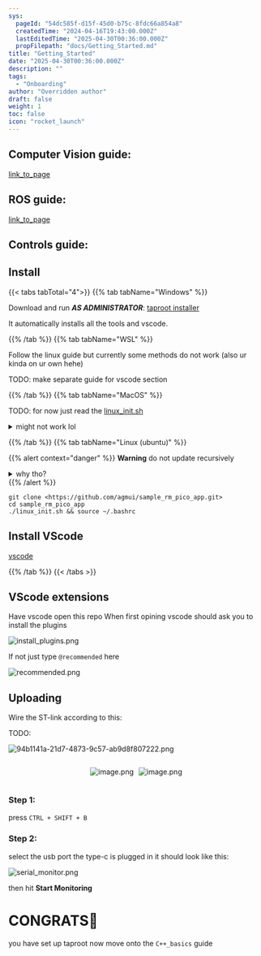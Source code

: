 ```yaml
---
sys:
  pageId: "54dc585f-d15f-45d0-b75c-8fdc66a854a8"
  createdTime: "2024-04-16T19:43:00.000Z"
  lastEditedTime: "2025-04-30T00:36:00.000Z"
  propFilepath: "docs/Getting_Started.md"
title: "Getting_Started"
date: "2025-04-30T00:36:00.000Z"
description: ""
tags:
  - "Onboarding"
author: "Overridden author"
draft: false
weight: 1
toc: false
icon: "rocket_launch"
---
```


## Computer Vision guide:

[link_to_page](86d45bc0-388b-4d26-8848-44f255f73d0e)

## ROS guide:

[link_to_page](3c76c1de-ec8f-46d6-8b0a-294005edc2d5)

## Controls guide:

## Install

{{< tabs tabTotal="4">}}
{{% tab tabName="Windows" %}}

Download and run _**AS ADMINISTRATOR**_: [taproot installer](https://github.com/Thornbots/TeachingFreshies/releases/tag/1.0)

It automatically installs all the tools and vscode.

{{% /tab %}}
{{% tab tabName="WSL" %}}

Follow the linux guide but currently some methods do not work (also ur kinda on ur own hehe)

TODO: make separate guide for vscode section

{{% /tab %}}
{{% tab tabName="MacOS" %}}

TODO: for now just read the [linux_init.sh](https://github.com/agmui/sample_rm_pico_app/blob/main/linux_init.sh)

<details>
<summary>might not work lol</summary>

`brew install libusb pkg-config`

Next install: [vscode](https://code.visualstudio.com/Download)

</details>

{{% /tab %}}
{{% tab tabName="Linux (ubuntu)" %}}

{{% alert context="danger" %}}
**Warning** do not update recursively
<details>
<summary>why tho?</summary>
There are some submodules that may go on for a while (like tinyusb) and I highly
recommend you don't need to get them.
If you want to see what submodules I update just look in `linux_init.sh`
</details>
{{% /alert %}}

```shell
git clone <https://github.com/agmui/sample_rm_pico_app.git>
cd sample_rm_pico_app
./linux_init.sh && source ~/.bashrc
```

## Install VScode

[vscode](https://code.visualstudio.com/Download)

{{% /tab %}}
{{< /tabs >}}

## VScode extensions

Have vscode open this repo
When first opining vscode should ask you to install the plugins

![install_plugins.png](https://prod-files-secure.s3.us-west-2.amazonaws.com/d518164a-d88e-44d1-a4ee-3adb3bd8bce0/89bd30f0-1825-4e77-867b-0a41ce370880/install_plugins.png?X-Amz-Algorithm=AWS4-HMAC-SHA256&X-Amz-Content-Sha256=UNSIGNED-PAYLOAD&X-Amz-Credential=ASIAZI2LB466TIDXYN65%2F20250524%2Fus-west-2%2Fs3%2Faws4_request&X-Amz-Date=20250524T210709Z&X-Amz-Expires=3600&X-Amz-Security-Token=IQoJb3JpZ2luX2VjEFIaCXVzLXdlc3QtMiJHMEUCIHIjIZtljFTn9c7m6NUp5ugE%2BWo2mpfHBnXgYIRopKuvAiEAyin8nrEail8qW5JDiQf29n6ClrQ3B4jaA%2BxlkxsDya0q%2FwMIGxAAGgw2Mzc0MjMxODM4MDUiDI8PUhuWSMWLPlOr3ircA6Ffx3lJAPEBH4RUh9VltjCx6%2BaZahZ687VBvsM4izeJFPDv8PuKkm7td0iwUHHAN%2B2lg9nEFJaMdPyR5ecAPI06YTZR9Jm6QOv2MKzVc8GoIsJR%2BoisxPf0X2dKkHPdGkRJRjBPPH0gCR639BRH5jBO86vdBab2q2S8dCSF0Ya59FoSJH5JFgbdb6UJQTQqJa08Fymqph129lOYakix%2Bl4oG72vLUXNOOT7SkE6ZuvMfGh7XHVbBoZS7aLBbvaLknvv%2F3KTMT0%2BUrKV2g1nAva4kCfq1paZHzB4QDH%2BNL%2FB7List5Fqw4EHliJLNi73Ed2IVXeu9lFOhdeCXgzukR1ZDb3lMLD22RY5odqvVg8suBH9hmVefj4zqawEd4dRitwywdzUibKLceCKBcy4G9QRiylBIDjhpxLWFc7WELfXzkuatCOw43bb42EBRFJOd55l6cAJJQFh3F9gDyue6Qjqs3tjCxs7qWy1J1wDiZbmTiVQz8D1VgX4dDCtHQosdr0XGxtZ2%2FxWUjOk1mSLxYTdK%2FIcFCx%2BcymqfauOptD2YmrtN%2BydgB0sKY2f86bP3q2RKKnLWjEaijk7rtyiH8rVp%2BE5TD%2BHyBVWpTtxwQ1MkBZ1Y6HM1u%2FuHX2HMIeWyMEGOqUBv1NN7k08gof0r033MIZGYSxwbJgPHNIMfS0GYoG1CJ8nQjDBAHeNEhuDNVeutdhycBg0B250%2Bwk6tCiYhZ1PVQcOxZqn9Wij5LzJCAN6Fbxqf4yrqIcxF1UxA6X%2Fs7a4l5M2%2B4vLGcBebSK%2Bbqmu6RDd6tjTwiNqrl4oq2Q63Vxj1Nb9G3Sp8ukL0enLPyDEvK4%2FlEK5RIA1QIq3zGYDmEJtHW6m&X-Amz-Signature=f2ae314d15834dbd90e3950de0d0380df989a75da9b1ab83d220bbfd48f9396e&X-Amz-SignedHeaders=host&x-id=GetObject)

If not just type `@recommended` here  

![recommended.png](https://prod-files-secure.s3.us-west-2.amazonaws.com/d518164a-d88e-44d1-a4ee-3adb3bd8bce0/61e661e9-5d85-4dfc-be0d-8d2097a5e793/recommended.png?X-Amz-Algorithm=AWS4-HMAC-SHA256&X-Amz-Content-Sha256=UNSIGNED-PAYLOAD&X-Amz-Credential=ASIAZI2LB466TIDXYN65%2F20250524%2Fus-west-2%2Fs3%2Faws4_request&X-Amz-Date=20250524T210709Z&X-Amz-Expires=3600&X-Amz-Security-Token=IQoJb3JpZ2luX2VjEFIaCXVzLXdlc3QtMiJHMEUCIHIjIZtljFTn9c7m6NUp5ugE%2BWo2mpfHBnXgYIRopKuvAiEAyin8nrEail8qW5JDiQf29n6ClrQ3B4jaA%2BxlkxsDya0q%2FwMIGxAAGgw2Mzc0MjMxODM4MDUiDI8PUhuWSMWLPlOr3ircA6Ffx3lJAPEBH4RUh9VltjCx6%2BaZahZ687VBvsM4izeJFPDv8PuKkm7td0iwUHHAN%2B2lg9nEFJaMdPyR5ecAPI06YTZR9Jm6QOv2MKzVc8GoIsJR%2BoisxPf0X2dKkHPdGkRJRjBPPH0gCR639BRH5jBO86vdBab2q2S8dCSF0Ya59FoSJH5JFgbdb6UJQTQqJa08Fymqph129lOYakix%2Bl4oG72vLUXNOOT7SkE6ZuvMfGh7XHVbBoZS7aLBbvaLknvv%2F3KTMT0%2BUrKV2g1nAva4kCfq1paZHzB4QDH%2BNL%2FB7List5Fqw4EHliJLNi73Ed2IVXeu9lFOhdeCXgzukR1ZDb3lMLD22RY5odqvVg8suBH9hmVefj4zqawEd4dRitwywdzUibKLceCKBcy4G9QRiylBIDjhpxLWFc7WELfXzkuatCOw43bb42EBRFJOd55l6cAJJQFh3F9gDyue6Qjqs3tjCxs7qWy1J1wDiZbmTiVQz8D1VgX4dDCtHQosdr0XGxtZ2%2FxWUjOk1mSLxYTdK%2FIcFCx%2BcymqfauOptD2YmrtN%2BydgB0sKY2f86bP3q2RKKnLWjEaijk7rtyiH8rVp%2BE5TD%2BHyBVWpTtxwQ1MkBZ1Y6HM1u%2FuHX2HMIeWyMEGOqUBv1NN7k08gof0r033MIZGYSxwbJgPHNIMfS0GYoG1CJ8nQjDBAHeNEhuDNVeutdhycBg0B250%2Bwk6tCiYhZ1PVQcOxZqn9Wij5LzJCAN6Fbxqf4yrqIcxF1UxA6X%2Fs7a4l5M2%2B4vLGcBebSK%2Bbqmu6RDd6tjTwiNqrl4oq2Q63Vxj1Nb9G3Sp8ukL0enLPyDEvK4%2FlEK5RIA1QIq3zGYDmEJtHW6m&X-Amz-Signature=a34e8323e946442353ed71fd677e368c784474060b7cd96d212f8773e16e4e8b&X-Amz-SignedHeaders=host&x-id=GetObject)

## Uploading

Wire the ST-link according to this:

TODO:

![94b1141a-21d7-4873-9c57-ab9d8f807222.png](https://prod-files-secure.s3.us-west-2.amazonaws.com/d518164a-d88e-44d1-a4ee-3adb3bd8bce0/e5fad17d-ab82-4300-9f4c-505ab4b1202c/94b1141a-21d7-4873-9c57-ab9d8f807222.png?X-Amz-Algorithm=AWS4-HMAC-SHA256&X-Amz-Content-Sha256=UNSIGNED-PAYLOAD&X-Amz-Credential=ASIAZI2LB466TIDXYN65%2F20250524%2Fus-west-2%2Fs3%2Faws4_request&X-Amz-Date=20250524T210709Z&X-Amz-Expires=3600&X-Amz-Security-Token=IQoJb3JpZ2luX2VjEFIaCXVzLXdlc3QtMiJHMEUCIHIjIZtljFTn9c7m6NUp5ugE%2BWo2mpfHBnXgYIRopKuvAiEAyin8nrEail8qW5JDiQf29n6ClrQ3B4jaA%2BxlkxsDya0q%2FwMIGxAAGgw2Mzc0MjMxODM4MDUiDI8PUhuWSMWLPlOr3ircA6Ffx3lJAPEBH4RUh9VltjCx6%2BaZahZ687VBvsM4izeJFPDv8PuKkm7td0iwUHHAN%2B2lg9nEFJaMdPyR5ecAPI06YTZR9Jm6QOv2MKzVc8GoIsJR%2BoisxPf0X2dKkHPdGkRJRjBPPH0gCR639BRH5jBO86vdBab2q2S8dCSF0Ya59FoSJH5JFgbdb6UJQTQqJa08Fymqph129lOYakix%2Bl4oG72vLUXNOOT7SkE6ZuvMfGh7XHVbBoZS7aLBbvaLknvv%2F3KTMT0%2BUrKV2g1nAva4kCfq1paZHzB4QDH%2BNL%2FB7List5Fqw4EHliJLNi73Ed2IVXeu9lFOhdeCXgzukR1ZDb3lMLD22RY5odqvVg8suBH9hmVefj4zqawEd4dRitwywdzUibKLceCKBcy4G9QRiylBIDjhpxLWFc7WELfXzkuatCOw43bb42EBRFJOd55l6cAJJQFh3F9gDyue6Qjqs3tjCxs7qWy1J1wDiZbmTiVQz8D1VgX4dDCtHQosdr0XGxtZ2%2FxWUjOk1mSLxYTdK%2FIcFCx%2BcymqfauOptD2YmrtN%2BydgB0sKY2f86bP3q2RKKnLWjEaijk7rtyiH8rVp%2BE5TD%2BHyBVWpTtxwQ1MkBZ1Y6HM1u%2FuHX2HMIeWyMEGOqUBv1NN7k08gof0r033MIZGYSxwbJgPHNIMfS0GYoG1CJ8nQjDBAHeNEhuDNVeutdhycBg0B250%2Bwk6tCiYhZ1PVQcOxZqn9Wij5LzJCAN6Fbxqf4yrqIcxF1UxA6X%2Fs7a4l5M2%2B4vLGcBebSK%2Bbqmu6RDd6tjTwiNqrl4oq2Q63Vxj1Nb9G3Sp8ukL0enLPyDEvK4%2FlEK5RIA1QIq3zGYDmEJtHW6m&X-Amz-Signature=de370de91b9fad3466cdeb39d1ea14d99cd16b13b3c7fd8eb698be1de41f66c7&X-Amz-SignedHeaders=host&x-id=GetObject)

<div style="display: flex;flex-direction: row; column-gap:10px; max-width: 630px;justify-content: center;">
<div>

![image.png](https://prod-files-secure.s3.us-west-2.amazonaws.com/d518164a-d88e-44d1-a4ee-3adb3bd8bce0/210ecb78-1116-4d7b-b9b7-2292f66fa2c2/image.png?X-Amz-Algorithm=AWS4-HMAC-SHA256&X-Amz-Content-Sha256=UNSIGNED-PAYLOAD&X-Amz-Credential=ASIAZI2LB4663OSL7VBU%2F20250524%2Fus-west-2%2Fs3%2Faws4_request&X-Amz-Date=20250524T210723Z&X-Amz-Expires=3600&X-Amz-Security-Token=IQoJb3JpZ2luX2VjEFIaCXVzLXdlc3QtMiJGMEQCIBf6428iuVgvZ5mCk%2FcjvpCoTfiHNz%2FpbIP4oL0RaVK2AiBYIkjXSIj%2BQ5fL7l%2FqwEmbj%2Bq2CwsyTvh9mgoccJCfDCr%2FAwgbEAAaDDYzNzQyMzE4MzgwNSIMFSp3%2B83TzboVozh8KtwDiQVenmW%2BopRZ7CEgc6TiHyImB3zkA6adcZY574VgJAyWzYI3bDX1LN0h62QXCvTSJzz7VgCiUlfisKjFA3uSOzlPq8cKLxUJmZaN5akVB9EfZ933x7LetU%2BD9m9LjF7Pv8HZ5WXu506WndBAu6%2FOjrK%2BZEA6Lb%2B%2FuCpAK1XJmyXOvCGd3iRlqIbFPKRqy2ea7%2B%2FwXuI2eM6XeJnRJ1rw7OJneRi0XFla%2FWAE2AlAC68xwqSBkEObazfzmh9fDlFPL62a2hakIFf9QztS81ddr9%2FGXqkkdnWx61o55KgQTsEKLL%2F456uy15k99aCYVxwx9KMaCbmT1p6FYT73qrFvHBfayWYqJoafEYXwMCei%2FSB5ca3NLtwhluBX%2B1Gdbzsw%2FyTIH34nixBDV0JmVVhC%2B9LnYMGq1pzRr0S3uB9vZeHh0VQT2XhFXQBEZvP4ybB5cFYCnTmQ8d3YY61TQQMXonQfZm4SxhjrpSudOG6fX5alFx0f6%2FyKL4s081WDloKilLGPyCRRMOnyPnAvTJ035ELVrgTnxg7SCw50fdkWa0Mza1mBTJYfdlK2a0zk%2BX0U0mzWBHfeDBIafWXm4%2B7xTsU0j3EOYu6pD2Fw2gFRw4RF8H3oLxJZIyQKaHswtZbIwQY6pgFAZl0BKV0MsLjLPHKpW2RL%2BUyWyyagu7Gd0UyM0nk6N2Su99w2hotDE4FaGI2TWd6wGwXfBG4W4lefOi9nxb4bQBPpQS2mYFS6yOvoazPBzjFNk4oPgqb7CTJNQN1iMIjC%2BhI9nxRCECTuYkhoJN2bO4WtWqUohuROQbEbuEJMPC9arG3lpQueKyiQJn2GqVCO6UlqCttHq3G0SiCaM4vW%2F3tQj%2Bzi&X-Amz-Signature=ad2e88834662f9791c943ce74054efa985acec333e185caad5868f1472fef040&X-Amz-SignedHeaders=host&x-id=GetObject)

</div>
<div>

![image.png](https://prod-files-secure.s3.us-west-2.amazonaws.com/d518164a-d88e-44d1-a4ee-3adb3bd8bce0/33a0fd0f-8ca6-4a86-8e09-26e95ded1fff/image.png?X-Amz-Algorithm=AWS4-HMAC-SHA256&X-Amz-Content-Sha256=UNSIGNED-PAYLOAD&X-Amz-Credential=ASIAZI2LB466SVUWPFDB%2F20250524%2Fus-west-2%2Fs3%2Faws4_request&X-Amz-Date=20250524T210726Z&X-Amz-Expires=3600&X-Amz-Security-Token=IQoJb3JpZ2luX2VjEFQaCXVzLXdlc3QtMiJIMEYCIQC4%2FKeNKNdOH8%2BS9lYksInwzXGkhrkMrs48zkOGI4wUfgIhAKHz%2B8ivPCWk9jQdDa3DPQMrG1qgEsXHyiDZXZNaZvYiKv8DCB0QABoMNjM3NDIzMTgzODA1Igy3qB2cO1panHEQRssq3AOo8gHyrK02Df5995NMEwvjUm56Ry9%2FdwPTdpGrJe3S%2BGZGbZowjZiCUeiqvsXi93N%2Bsr%2FejYcglpsOQ8RLHF6lodpdDcvx2tBusH5OQlgQmYl1XjTaN7y1%2FW0rtrQ9f9TuyXyuXuBB78ep35jcCHnl%2FyUat8VNfmtzKONR8%2FWMmnjsvWH%2BrePTiIVyrC7JxEaQyYUhqu%2FNE%2Fshyr9vpDM3jdqIqlMFDBDZDWcoSJVVZy99l%2FjL1Z7VuSTCuDR9853ordqCs%2FjNktIjeHbM5z3GZdwzQlMd8%2FrsZVkYXfZM7%2BxgcSf18DphPH37uNJHbLb7vBrGStjlCoazzreXzjM3nx7KKMZUjTtuoVNjWDbnfGCmxEyjdsPiU8MLG9Zczg97bjs8IKrXAOeqUWZx%2FFr4DgsWGN8M2jIwnKrbsLLsMeZ7WhlczwOkkr3OkBOkH0Pm8cGT%2Bi%2Fg42z9nzl%2BIRUYAJUxVlm888yt05zXvy%2FSj80Io5ZlnzXj0p7MR1OHMANYudpeaNiAlUZaKPi%2BehT9Sh957OeA4329IgWz3P6Vyw0dC5zuJPoyQx8MPLZB7b2%2F16TE9puIj1Bfb3WOKfOVBmcNxz4B%2BfYbNcEtdZNFcF5mBbiroHvGLdhYMzDSy8jBBjqkAZNfJQhRxRjTXo97WyzMxnZPuzgQVxwAVzU%2B9nnOs8eUXTZ4KxOdf6MkCCdK4uQw9lv%2FtOxV1MXVT9qsUSRkHxhqzR5hgfWr%2Fhv50W10BTzs5iKfHWfNy8SOp9FdyH%2FGjnWe0bjBtQ%2F9ZLySLHuYjc90OzLbYsh8sjzNxpcuyPLlHJqrvdaIAjmzNtMmsZn4Ah1byKOotj9HDlZ3Vnqcq5kZqk9X&X-Amz-Signature=7a78830d55d551ee953ef290689ab005c811d0028f900cc12a509964355c3f91&X-Amz-SignedHeaders=host&x-id=GetObject)

</div>
</div>

### Step 1:

press `CTRL + SHIFT + B`

### Step 2:

select the usb port the type-c is plugged in it should look like this:

![serial_monitor.png](https://prod-files-secure.s3.us-west-2.amazonaws.com/d518164a-d88e-44d1-a4ee-3adb3bd8bce0/f03f4774-05d4-4393-b6a0-d5efb6d315ab/serial_monitor.png?X-Amz-Algorithm=AWS4-HMAC-SHA256&X-Amz-Content-Sha256=UNSIGNED-PAYLOAD&X-Amz-Credential=ASIAZI2LB466TIDXYN65%2F20250524%2Fus-west-2%2Fs3%2Faws4_request&X-Amz-Date=20250524T210709Z&X-Amz-Expires=3600&X-Amz-Security-Token=IQoJb3JpZ2luX2VjEFIaCXVzLXdlc3QtMiJHMEUCIHIjIZtljFTn9c7m6NUp5ugE%2BWo2mpfHBnXgYIRopKuvAiEAyin8nrEail8qW5JDiQf29n6ClrQ3B4jaA%2BxlkxsDya0q%2FwMIGxAAGgw2Mzc0MjMxODM4MDUiDI8PUhuWSMWLPlOr3ircA6Ffx3lJAPEBH4RUh9VltjCx6%2BaZahZ687VBvsM4izeJFPDv8PuKkm7td0iwUHHAN%2B2lg9nEFJaMdPyR5ecAPI06YTZR9Jm6QOv2MKzVc8GoIsJR%2BoisxPf0X2dKkHPdGkRJRjBPPH0gCR639BRH5jBO86vdBab2q2S8dCSF0Ya59FoSJH5JFgbdb6UJQTQqJa08Fymqph129lOYakix%2Bl4oG72vLUXNOOT7SkE6ZuvMfGh7XHVbBoZS7aLBbvaLknvv%2F3KTMT0%2BUrKV2g1nAva4kCfq1paZHzB4QDH%2BNL%2FB7List5Fqw4EHliJLNi73Ed2IVXeu9lFOhdeCXgzukR1ZDb3lMLD22RY5odqvVg8suBH9hmVefj4zqawEd4dRitwywdzUibKLceCKBcy4G9QRiylBIDjhpxLWFc7WELfXzkuatCOw43bb42EBRFJOd55l6cAJJQFh3F9gDyue6Qjqs3tjCxs7qWy1J1wDiZbmTiVQz8D1VgX4dDCtHQosdr0XGxtZ2%2FxWUjOk1mSLxYTdK%2FIcFCx%2BcymqfauOptD2YmrtN%2BydgB0sKY2f86bP3q2RKKnLWjEaijk7rtyiH8rVp%2BE5TD%2BHyBVWpTtxwQ1MkBZ1Y6HM1u%2FuHX2HMIeWyMEGOqUBv1NN7k08gof0r033MIZGYSxwbJgPHNIMfS0GYoG1CJ8nQjDBAHeNEhuDNVeutdhycBg0B250%2Bwk6tCiYhZ1PVQcOxZqn9Wij5LzJCAN6Fbxqf4yrqIcxF1UxA6X%2Fs7a4l5M2%2B4vLGcBebSK%2Bbqmu6RDd6tjTwiNqrl4oq2Q63Vxj1Nb9G3Sp8ukL0enLPyDEvK4%2FlEK5RIA1QIq3zGYDmEJtHW6m&X-Amz-Signature=fc0369fd4d5019b77dbbd27ea49d009c9c680e45755995ebc53d86be2336f37d&X-Amz-SignedHeaders=host&x-id=GetObject)

then hit **Start Monitoring**

# CONGRATS🎉

you have set up taproot now move onto the `C++_basics` guide
